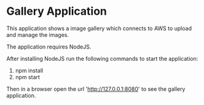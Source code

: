 Gallery Application
=====================

This application shows a image gallery which connects to AWS to upload and manage the images.

The application requires NodeJS.

After installing NodeJS run the following commands to start the application:
1. npm install
2. npm start

Then in a browser open the url 'http://127.0.0.1:8080' to see the gallery application.
